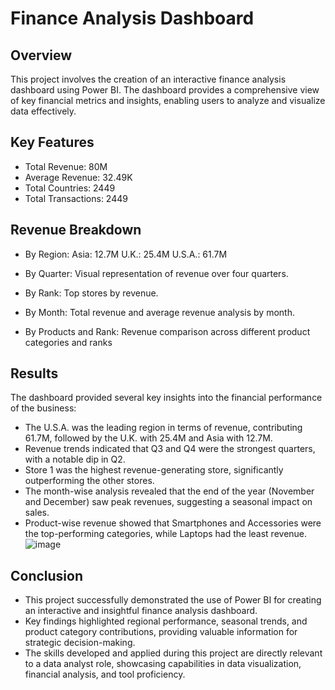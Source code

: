 # Finance Analysis Dashboard
## Overview
This project involves the creation of an interactive finance analysis dashboard using Power BI. The dashboard provides a comprehensive view of key financial metrics and insights, enabling users to analyze and visualize data effectively.

## Key Features
- Total Revenue: 80M
- Average Revenue: 32.49K
- Total Countries: 2449
- Total Transactions: 2449
## Revenue Breakdown
- By Region:
Asia: 12.7M
U.K.: 25.4M
U.S.A.: 61.7M

- By Quarter: Visual representation of revenue over four quarters.
- By Rank: Top stores by revenue.
- By Month: Total revenue and average revenue analysis by month.
- By Products and Rank: Revenue comparison across different product categories and ranks

## Results
The dashboard provided several key insights into the financial performance of the business:
- The U.S.A. was the leading region in terms of revenue, contributing 61.7M, followed by the U.K. with 25.4M and Asia with 12.7M.
- Revenue trends indicated that Q3 and Q4 were the strongest quarters, with a notable dip in Q2.
- Store 1 was the highest revenue-generating store, significantly outperforming the other stores.
- The month-wise analysis revealed that the end of the year (November and December) saw peak revenues, suggesting a seasonal impact on sales.
- Product-wise revenue showed that Smartphones and Accessories were the top-performing categories, while Laptops had the least revenue.
  ![image](https://github.com/user-attachments/assets/316d858e-847b-4829-9f57-4917d68371df)


## Conclusion
- This project successfully demonstrated the use of Power BI for creating an interactive and insightful finance analysis dashboard. 
- Key findings highlighted regional performance, seasonal trends, and product category contributions, providing valuable information for strategic decision-making. 
- The skills developed and applied during this project are directly relevant to a data analyst role, showcasing capabilities in data visualization, financial analysis, and tool proficiency.
